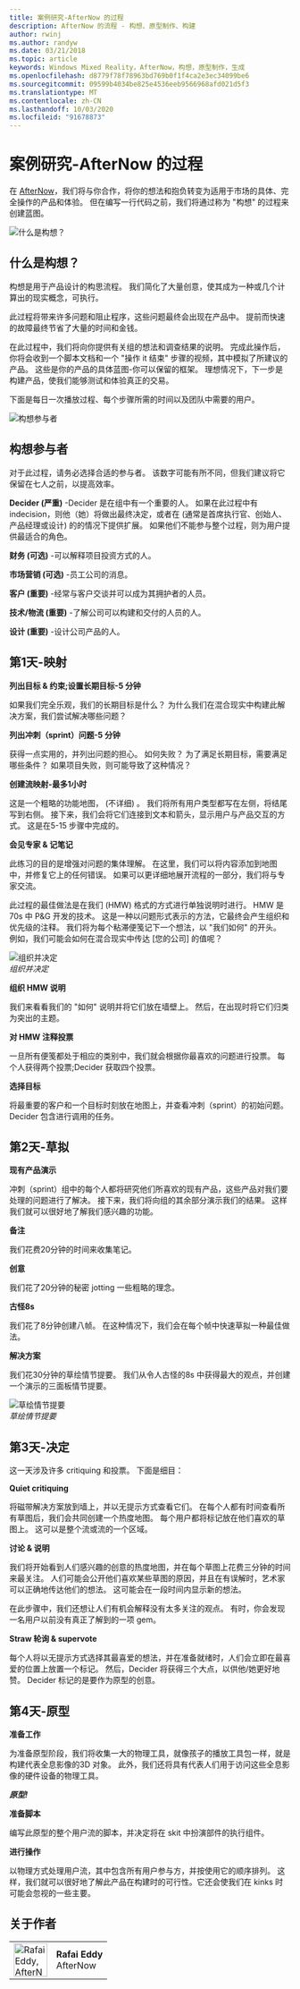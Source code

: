 ```yaml
---
title: 案例研究-AfterNow 的过程
description: AfterNow 的流程 - 构想、原型制作、构建
author: rwinj
ms.author: randyw
ms.date: 03/21/2018
ms.topic: article
keywords: Windows Mixed Reality，AfterNow，构想，原型制作，生成
ms.openlocfilehash: d8779f78f78963bd769b0f1f4ca2e3ec34099be6
ms.sourcegitcommit: 09599b4034be825e4536eeb9566968afd021d5f3
ms.translationtype: MT
ms.contentlocale: zh-CN
ms.lasthandoff: 10/03/2020
ms.locfileid: "91678873"
---
```

# <a name="case-study---afternows-process"></a>案例研究-AfterNow 的过程

在 [AfterNow](https://www.afternow.io/)，我们将与你合作，将你的想法和抱负转变为适用于市场的具体、完全操作的产品和体验。 但在编写一行代码之前，我们将通过称为 "构想" 的过程来创建蓝图。

![什么是构想？](images/whatisenvisioning-640px.png)

## <a name="what-is-envisioning"></a>什么是构想？

构想是用于产品设计的构思流程。 我们简化了大量创意，使其成为一种或几个计算出的现实概念，可执行。

此过程将带来许多问题和阻止程序，这些问题最终会出现在产品中。 提前而快速的故障最终节省了大量的时间和金钱。

在此过程中，我们将向你提供有关组的想法和调查结果的说明。 完成此操作后，你将会收到一个脚本文档和一个 "操作 it 结束" 步骤的视频，其中模拟了所建议的产品。 这些是你的产品的具体蓝图-你可以保留的框架。 理想情况下，下一步是构建产品，使我们能够测试和体验真正的交易。

下面是每日一次播放过程、每个步骤所需的时间以及团队中需要的用户。

![构想参与者](images/envisioning-participants-640px.png)

## <a name="envisioning-participants"></a>构想参与者

对于此过程，请务必选择合适的参与者。 该数字可能有所不同，但我们建议将它保留在七人之前，以提高效率。

**Decider (严重)** -Decider 是在组中有一个重要的人。 如果在此过程中有 indecision，则他（她）将做出最终决定，或者在 (通常是首席执行官、创始人、产品经理或设计) 的的情况下提供扩展。 如果他们不能参与整个过程，则为用户提供最适合的角色。

**财务 (可选)** -可以解释项目投资方式的人。

**市场营销 (可选)** -员工公司的消息。

**客户 (重要)** -经常与客户交谈并可以成为其拥护者的人员。

**技术/物流 (重要)** -了解公司可以构建和交付的人员的人。

**设计 (重要)** -设计公司产品的人。

## <a name="day-1---map"></a>第1天-映射

**列出目标 & 约束;设置长期目标-5 分钟**

如果我们完全乐观，我们的长期目标是什么？ 为什么我们在混合现实中构建此解决方案，我们尝试解决哪些问题？

**列出冲刺（sprint）问题-5 分钟**

获得一点实用的，并列出问题的担心。 如何失败？ 为了满足长期目标，需要满足哪些条件？ 如果项目失败，则可能导致了这种情况？

**创建流映射-最多1小时**

这是一个粗略的功能地图， (不详细) 。 我们将所有用户类型都写在左侧，将结尾写到右侧。 接下来，我们会将它们连接到文本和箭头，显示用户与产品交互的方式。 这是在5-15 步骤中完成的。

**会见专家 & 记笔记**

此练习的目的是增强对问题的集体理解。 在这里，我们可以将内容添加到地图中，并修复它上的任何错误。 如果可以更详细地展开流程的一部分，我们将与专家交流。

此过程的最佳做法是在我们 (HMW) 格式的方式进行单独说明时进行。 HMW 是70s 中 P&G 开发的技术。 这是一种以问题形式表示的方法，它最终会产生组织和优先级的注释。 我们将为每个粘滞便笺记下一个想法，以 "我们如何" 的开头。 例如，我们可能会如何在混合现实中传达 [您的公司] 的值呢？

![组织并决定](images/organize-and-decide-640px.png)<br>
*组织并决定*

**组织 HMW 说明**

我们来看看我们的 "如何" 说明并将它们放在墙壁上。 然后，在出现时将它们归类为突出的主题。

**对 HMW 注释投票**

一旦所有便笺都处于相应的类别中，我们就会根据你最喜欢的问题进行投票。 每个人获得两个投票;Decider 获取四个投票。

**选择目标**

将最重要的客户和一个目标时刻放在地图上，并查看冲刺（sprint）的初始问题。 Decider 包含进行调用的任务。

## <a name="day-2---sketch"></a>第2天-草拟

**现有产品演示**

冲刺（sprint）组中的每个人都将研究他们所喜欢的现有产品，这些产品对我们要处理的问题进行了解决。 接下来，我们将向组的其余部分演示我们的结果。 这样我们就可以很好地了解我们感兴趣的功能。

**备注**

我们花费20分钟的时间来收集笔记。

**创意**

我们花了20分钟的秘密 jotting 一些粗略的理念。

**古怪8s**

我们花了8分钟创建八帧。 在这种情况下，我们会在每个帧中快速草拟一种最佳做法。

**解决方案**

我们花30分钟的草绘情节提要。 我们从令人古怪的8s 中获得最大的观点，并创建一个演示的三面板情节提要。

![草绘情节提要](images/sketching-storyboards-640px.png)<br>
*草绘情节提要*

## <a name="day-3---decide"></a>第3天-决定

这一天涉及许多 critiquing 和投票。 下面是细目：

**Quiet critiquing**

将磁带解决方案放到墙上，并以无提示方式查看它们。 在每个人都有时间查看所有草图后，我们会共同创建一个热度地图。 每个用户都将标记放在他们喜欢的草图上。 这可以是整个流或流的一个区域。

**讨论 & 说明**

我们将开始看到人们感兴趣的创意的热度地图，并在每个草图上花费三分钟的时间来最关注。 人们可能会公开他们喜欢某些草图的原因，并且在有误解时，艺术家可以正确地传达他们的想法。 这可能会在一段时间内显示新的想法。

在此步骤中，我们还想让人们有机会解释没有太多关注的观点。 有时，你会发现一名用户以前没有真正了解到的一项 gem。

**Straw 轮询 & supervote**

每个人将以无提示方式选择其最喜爱的想法，并在准备就绪时，人们会立即在最喜爱的位置上放置一个标记。 然后，Decider 将获得三个大点，以供他/她更好地赞。 Decider 标记的是要作为原型的创意。

## <a name="day-4---prototype"></a>第4天-原型

**准备工作**

为准备原型阶段，我们将收集一大的物理工具，就像孩子的播放工具包一样，就是构建代表全息影像的3D 对象。 此外，我们还将具有代表人们用于访问这些全息影像的硬件设备的物理工具。

***原型!***

**准备脚本**

编写此原型的整个用户流的脚本，并决定将在 skit 中扮演部件的执行组件。

**进行操作**

以物理方式处理用户流，其中包含所有用户参与方，并按使用它的顺序排列。 这样，我们就可以很好地了解此产品在构建时的可行性。它还会使我们在 kinks 时可能会忽视的一些主要。

## <a name="about-the-author"></a>关于作者

<table style="border-collapse:collapse">
<tr>
<td style="border:0" width="60"><img alt="Rafai Eddy, AfterNow" width="60" height="60" src="images/kurohyo1-60px.png"></td>
<td style="border:0"><b>Rafai Eddy</b><br>AfterNow</td>
</tr>
</table>
